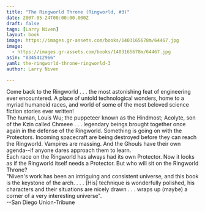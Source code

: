 ```yaml
---
title: "The Ringworld Throne (Ringworld, #3)"
date: 2007-05-24T00:00:00.000Z
draft: false
tags: [Larry Niven]
layout: book
image: https://images.gr-assets.com/books/1403165678m/64467.jpg
image: 
  - https://images.gr-assets.com/books/1403165678m/64467.jpg
asin: "0345412966"
yaml: the-ringworld-throne-ringworld-3
author: Larry Niven

---
```


Come back to the Ringworld . . . the most astonishing feat of engineering ever encountered. A place of untold technological wonders, home to a myriad humanoid races, and world of some of the most beloved science fiction stories ever written!  
The human, Louis Wu; the puppeteer known as the Hindmost; Acolyte, son of the Kzin called Chmeee . . . legendary beings brought together once again in the defense of the Ringworld. Something is going on with the Protectors. Incoming spacecraft are being destroyed before they can reach the Ringworld. Vampires are massing. And the Ghouls have their own agenda--if anyone dares approach them to learn.  
Each race on the Ringworld has always had its own Protector. Now it looks as if the Ringworld itself needs a Protector. But who will sit on the Ringworld Throne?  
"Niven's work has been an intriguing and consistent universe, and this book is the keystone of the arch. . . . [His] technique is wonderfully polished, his characters and their situations are nicely drawn . . . wraps up (maybe) a corner of a very interesting universe".  
--San Diego Union-Tribune